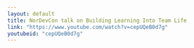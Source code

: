 ```yaml
---
layout: default
title: NorDevCon talk on Building Learning Into Team Life
link: "https://www.youtube.com/watch?v=cepUQeB0d7g"
youtubeid: "cepUQeB0d7g"
---
```

